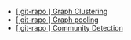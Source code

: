 * <a href = "https://github.com/yueliu1999/Awesome-Deep-Graph-Clustering"> [ git-rapo ] Graph Clustering  </a>
* <a href = "https://github.com/LiuChuang0059/graph-pooling-papers"> [ git-rapo ] Graph pooling </a>
* <a href = "https://github.com/FanzhenLiu/Awesome-Deep-Community-Detection"> [ git-rapo ] Community Detection </a>

